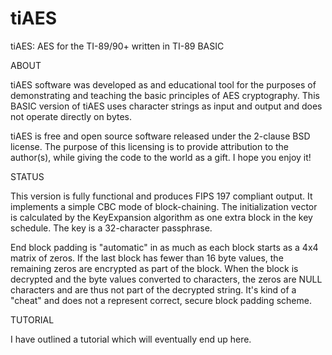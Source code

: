 # tiAES
tiAES: AES for the TI-89/90+ written in TI-89 BASIC  

ABOUT  

tiAES software was developed as and educational tool for the purposes of demonstrating and teaching the basic principles of AES cryptography. This BASIC version of tiAES uses character strings as input and output and does not operate directly on bytes.  

tiAES is free and open source software released under the 2-clause BSD license. The purpose of this licensing is to provide attribution to the author(s), while giving the code to the world as a gift. I hope you enjoy it!  

STATUS  

This version is fully functional and produces FIPS 197 compliant output. It implements a simple CBC mode of block-chaining. The initialization vector is calculated by the KeyExpansion algorithm as one extra block in the key schedule. The key is a 32-character passphrase.  

End block padding is "automatic" in as much as each block starts as a 4x4 matrix of zeros. If the last block has fewer than 16 byte values, the remaining zeros are encrypted as part of the block. When the block is decrypted and the byte values converted to characters, the zeros are NULL characters and are thus not part of the decrypted string. It's kind of a "cheat" and does not a represent correct, secure block padding scheme.

TUTORIAL  

I have outlined a tutorial which will eventually end up here.
